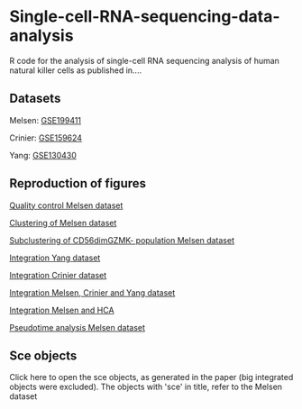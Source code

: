 # Single-cell-RNA-sequencing-data-analysis
R code for the analysis of single-cell RNA sequencing analysis of human natural killer cells as published in....

## Datasets
Melsen: [GSE199411](https://www.ncbi.nlm.nih.gov/geo/query/acc.cgi?acc=GSE199411)

Crinier: [GSE159624](https://www.ncbi.nlm.nih.gov/geo/query/acc.cgi?acc=GSE159624)

Yang: [GSE130430](https://www.ncbi.nlm.nih.gov/geo/query/acc.cgi?acc=GSE130430)


## Reproduction of figures
[Quality control Melsen dataset](https://github.com/janinemelsen/Single-cell-RNA-sequencing-data-analysis/blob/main/qualitycontrol.Rmd)

[Clustering of Melsen dataset](https://github.com/janinemelsen/Single-cell-RNA-sequencing-data-analysis/blob/main/clustering.Rmd)

[Subclustering of CD56dimGZMK- population Melsen dataset](https://github.com/janinemelsen/Single-cell-RNA-sequencing-data-analysis/blob/main/CD56dimsubclustering.Rmd)

[Integration Yang dataset](https://github.com/janinemelsen/Single-cell-RNA-sequencing-data-analysis/blob/main/Integration_Yang.Rmd)

[Integration Crinier dataset](https://github.com/janinemelsen/Single-cell-RNA-sequencing-data-analysis/blob/main/Integration_Crinier.Rmd)

[Integration Melsen, Crinier and Yang dataset](https://github.com/janinemelsen/Single-cell-RNA-sequencing-data-analysis/blob/main/Integration_Crinier_Yang_Melsen.Rmd)

[Integration Melsen and HCA](https://github.com/janinemelsen/Single-cell-RNA-sequencing-data-analysis/blob/main/Integration_HCA_Melsen.Rmd)

[Pseudotime analysis Melsen dataset](https://github.com/janinemelsen/Single-cell-RNA-sequencing-data-analysis/blob/main/pseudotime.Rmd)


## Sce objects
Click here to open the sce objects, as generated in the paper (big integrated objects were excluded). 
The objects with 'sce' in title, refer to the Melsen dataset



